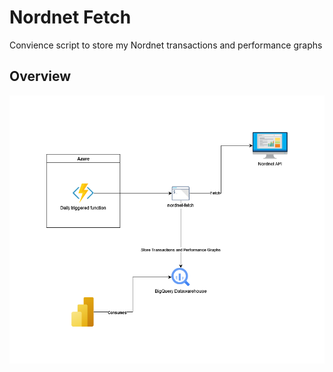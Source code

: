 # Nordnet Fetch

Convience script to store my Nordnet transactions and performance graphs

## Overview

![Solution overview](./doc/nordnet-fetch.drawio.png)
